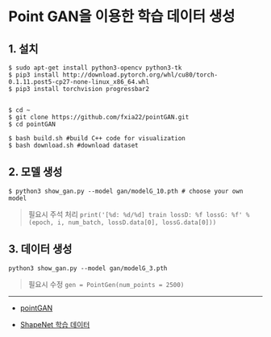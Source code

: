 # Point GAN을 이용한 학습 데이터 생성 



## 1. 설치 

```
$ sudo apt-get install python3-opencv python3-tk
$ pip3 install http://download.pytorch.org/whl/cu80/torch-0.1.11.post5-cp27-none-linux_x86_64.whl 
$ pip3 install torchvision progressbar2


$ cd ~
$ git clone https://github.com/fxia22/pointGAN.git
$ cd pointGAN

$ bash build.sh #build C++ code for visualization
$ bash download.sh #download dataset
```



## 2. 모델 생성 

```
$ python3 show_gan.py --model gan/modelG_10.pth # choose your own model
```

>필요시 주석 처리 `print('[%d: %d/%d] train lossD: %f lossG: %f' %(epoch, i, num_batch, lossD.data[0], lossG.data[0]))
`


## 3. 데이터 생성 

```
python3 show_gan.py --model gan/modelG_3.pth
```

> 필요시 수정 `gen = PointGen(num_points = 2500)`














--- 

- [pointGAN](https://github.com/fxia22/pointGAN)

- [ShapeNet 학습 데이터](https://github.com/hunjung-lim/awesome-vehicle-datasets/blob/master/Object/shpaenet/README.md)

